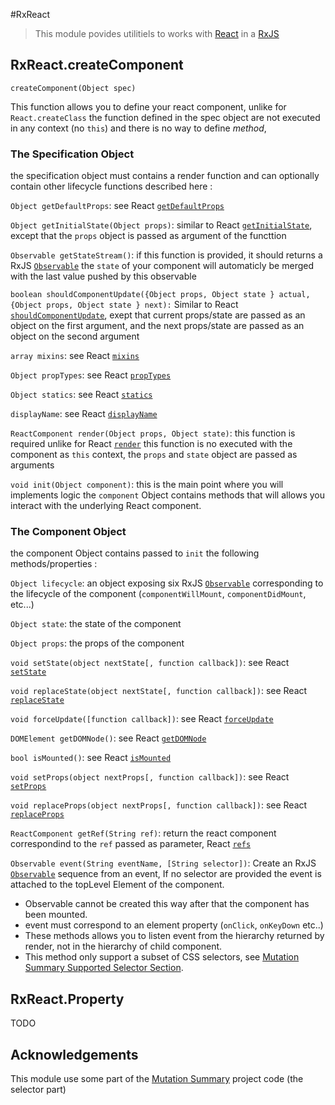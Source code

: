 #RxReact

> This module povides utilitiels to works with [React](http://facebook.github.io/react/) in a [RxJS](https://github.com/Reactive-Extensions/RxJS)

## RxReact.createComponent 

`createComponent(Object spec)`

This function allows you to define your react component, unlike for `React.createClass` the function defined in the spec object are not executed in any context (no `this`) and there is no way to define *method*, 

### The Specification Object

the specification object must contains a render function and can optionally contain other lifecycle functions described here : 


`Object getDefaultProps`: see React [`getDefaultProps`](http://facebook.github.io/react/docs/component-specs.html#getdefaultprops)

`Object getInitialState(Object props)`: similar to React [`getInitialState`](http://facebook.github.io/react/docs/component-specs.html#getinitialstate), except that the `props` object is passed as argument of the functtion

`Observable getStateStream()`: if this function is provided, it should returns a RxJS [`Observable`](https://github.com/Reactive-Extensions/RxJS/blob/master/doc/api/core/observable.md) the `state` of your component will automaticly be merged with the last value pushed by this observable


`boolean shouldComponentUpdate({Object props, Object state } actual, {Object props, Object state } next):`  Similar to React [`shouldComponentUpdate`](http://facebook.github.io/react/docs/component-specs.html#updating-shouldcomponentupdate), exept that current props/state are passed as an object on the first argument, and the next props/state are passed as an object on the second argument


`array mixins`: see React [`mixins`](http://facebook.github.io/react/docs/component-specs.html#mixins)

`Object propTypes`: see React [`propTypes`](http://facebook.github.io/react/docs/component-specs.html#proptypes)

`Object statics`: see React [`statics`](http://facebook.github.io/react/docs/component-specs.html#statics)

`displayName`: see React [`displayName`](http://facebook.github.io/react/docs/component-specs.html#displayname)

`ReactComponent render(Object props, Object state)`: this function is required unlike for React [`render`](http://facebook.github.io/react/docs/component-specs.html#render) this function is no executed with the component as `this` context, the `props` and `state` object are passed as arguments

`void init(Object component)`: this is the main point where you will implements logic the `component` Object contains methods that will allows you interact with the underlying React component.


### The Component Object

the component Object contains passed to `init` the following methods/properties :

`Object lifecycle`: an object exposing six RxJS [`Observable`](https://github.com/Reactive-Extensions/RxJS/blob/master/doc/api/core/observable.md) corresponding to the lifecycle of the component (`componentWillMount`, `componentDidMount`, etc...)  

`Object state`: the state of the component

`Object props`: the props of the component

`void setState(object nextState[, function callback])`: see React [`setState`](http://facebook.github.io/react/docs/component-api.html#setstate)

`void replaceState(object nextState[, function callback])`: see React [`replaceState`](http://facebook.github.io/react/docs/component-api.html#replacestate)

`void forceUpdate([function callback])`: see React [`forceUpdate`](http://facebook.github.io/react/docs/component-api.html#forceupdate)

`DOMElement getDOMNode()`: see React [`getDOMNode`](http://facebook.github.io/react/docs/component-api.html#getdomnode)

`bool isMounted()`: see React [`isMounted`](http://facebook.github.io/react/docs/component-api.html#getdomnode)

`void setProps(object nextProps[, function callback])`: see React [`setProps`](http://facebook.github.io/react/docs/component-api.html#getdomnode)

`void replaceProps(object nextProps[, function callback])`: see React [`replaceProps`](http://facebook.github.io/react/docs/component-api.html#getdomnode)

`ReactComponent getRef(String ref)`: return the react component correspondind to the `ref` passed as parameter, React [`refs`](http://facebook.github.io/react/docs/more-about-refs.html)

`Observable event(String eventName, [String selector])`: Create an RxJS [`Observable`](https://github.com/Reactive-Extensions/RxJS/blob/master/doc/api/core/observable.md) sequence from an event, If no selector are provided the event is attached to the topLevel Element of the component.

- Observable cannot be created this way after that the component has been mounted.
- event must correspond to an element property (`onClick`, `onKeyDown` etc..)
- These methods allows you to listen event from the hierarchy returned by render, not in the hierarchy of child component.
- This method only support a subset of CSS selectors, see [Mutation Summary Supported Selector Section](https://code.google.com/p/mutation-summary/wiki/APIReference#Supported_Selector_Syntax).


## RxReact.Property

TODO


## Acknowledgements

This module use some part of the [Mutation Summary](https://code.google.com/p/mutation-summary/) project code (the selector part)




